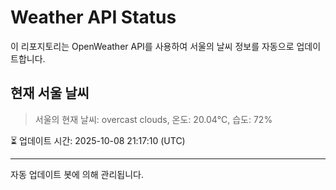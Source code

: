 
# Weather API Status

이 리포지토리는 OpenWeather API를 사용하여 서울의 날씨 정보를 자동으로 업데이트합니다.

## 현재 서울 날씨
> 서울의 현재 날씨: overcast clouds, 온도: 20.04°C, 습도: 72%

⏳ 업데이트 시간: 2025-10-08 21:17:10 (UTC)

---
자동 업데이트 봇에 의해 관리됩니다.
